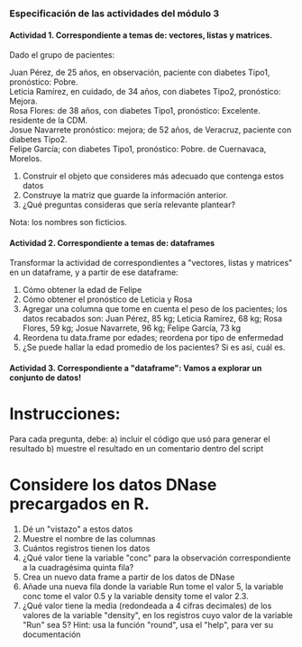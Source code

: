 ### Especificación de las actividades del módulo 3

#### Actividad 1. Correspondiente a temas de: vectores, listas y matrices.

Dado el grupo de pacientes:

Juan Pérez, de 25 años, en observación, paciente con diabetes Tipo1, pronóstico: Pobre.<br>
Leticia Ramírez, en cuidado, de 34 años, con diabetes Tipo2, pronóstico: Mejora.<br>
Rosa Flores: de 38 años, con diabetes Tipo1, pronóstico: Excelente. residente de la CDM.<br> 
Josue Navarrete  pronóstico: mejora; de 52 años, de Veracruz, paciente con diabetes Tipo2.<br>
Felipe García; con diabetes Tipo1, pronóstico: Pobre. de Cuernavaca, Morelos.<br>

1. Construir el objeto que consideres más adecuado que contenga estos datos
2. Construye la matriz que guarde la información anterior.
3. ¿Qué preguntas consideras que sería relevante plantear?

Nota: los nombres son ficticios.

#### Actividad 2. Correspondiente a temas de: dataframes

Transformar la actividad de correspondientes a "vectores, listas y matrices" en un dataframe, y a partir de ese dataframe:

1. Cómo obtener la edad de Felipe
2. Cómo obtener el pronóstico de Leticia y Rosa
3. Agregar una columna que tome en cuenta el peso de los pacientes; los datos recabados son: 
Juan Pérez, 85 kg; Leticia Ramírez, 68 kg; Rosa Flores, 59 kg; Josue Navarrete, 96 kg; Felipe García, 73 kg
4. Reordena tu data.frame por edades; reordena por tipo de enfermedad
5. ¿Se puede hallar la edad promedio de los pacientes? Si es así, cuál es.


#### Actividad 3. Correspondiente a "dataframe": Vamos a explorar un conjunto de datos!
# Instrucciones:
Para cada pregunta, debe:
a) incluir el código que usó para generar el resultado
b) muestre el resultado en un comentario dentro del script

# Considere los datos DNase precargados en R.
1. Dé un "vistazo" a estos datos
2. Muestre el nombre de las columnas
3. Cuántos registros tienen los datos
4. ¿Qué valor tiene la variable "conc" para la observación correspondiente a la cuadragésima quinta fila?
5. Crea un nuevo data frame a partir de los datos de DNase
6. Añade una nueva fila donde la variable Run tome el valor 5, la variable conc tome el valor 0.5 y la variable density tome el valor 2.3.
7. ¿Qué valor tiene la media (redondeada a 4 cifras decimales) de los valores de la variable "density", en los registros cuyo valor de la variable "Run" sea 5? 
Hint: usa la función "round", usa el "help", para ver su documentación
